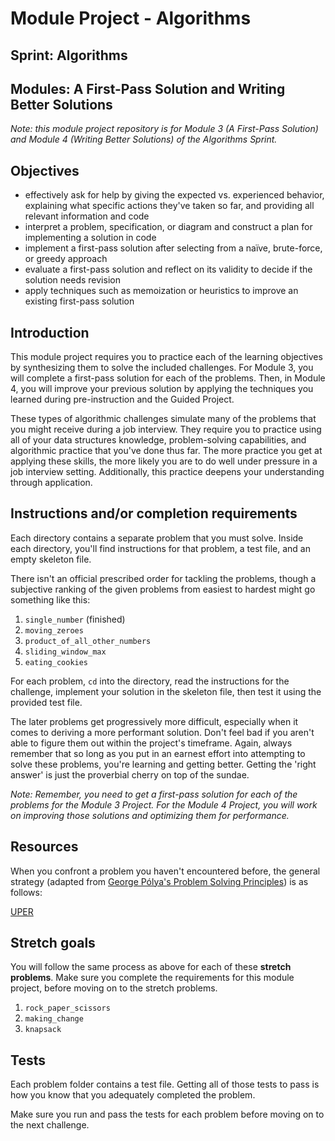 # Module Project - Algorithms

## Sprint: Algorithms

## Modules: A First-Pass Solution and Writing Better Solutions

*Note: this module project repository is for Module 3 (A First-Pass Solution) and Module 4 (Writing Better Solutions) of the Algorithms Sprint.*

## Objectives

* effectively ask for help by giving the expected vs. experienced behavior, explaining what specific actions they've taken so far, and providing all relevant information and code
* interpret a problem, specification, or diagram and construct a plan for implementing a solution in code
* implement a first-pass solution after selecting from a naïve, brute-force, or greedy approach
* evaluate a first-pass solution and reflect on its validity to decide if the solution needs revision
* apply techniques such as memoization or heuristics to improve an existing first-pass solution

## Introduction

This module project requires you to practice each of the learning objectives by synthesizing them to solve the included challenges. For Module 3, you will complete a first-pass solution for each of the problems. Then, in Module 4, you will improve your previous solution by applying the techniques you learned during pre-instruction and the Guided Project.

These types of algorithmic challenges simulate many of the problems that you might receive during a job interview. They require you to practice using all of your data structures knowledge, problem-solving capabilities, and algorithmic practice that you've done thus far. The more practice you get at applying these skills, the more likely you are to do well under pressure in a job interview setting. Additionally, this practice deepens your understanding through application.

## Instructions and/or completion requirements

Each directory contains a separate problem that you must solve. Inside each directory, you'll find instructions for that problem, a test file, and an empty skeleton file.

There isn't an official prescribed order for tackling the problems, though a subjective ranking of the given problems from easiest to hardest might go something like this:

 1. `single_number` (finished)
 2. `moving_zeroes`
 3. `product_of_all_other_numbers`
 4. `sliding_window_max`
 5. `eating_cookies`

For each problem, `cd` into the directory, read the instructions for the challenge, implement your solution in the skeleton file, then test it using the provided test file.

The later problems get progressively more difficult, especially when
it comes to deriving a more performant solution. Don't feel bad if you aren't able to figure them out within the project's timeframe. Again, always remember that so long as you put in an earnest effort into attempting to solve these problems, you're learning and getting better. Getting the 'right answer' is just the proverbial cherry on top of the sundae.

*Note: Remember, you need to get a first-pass solution for each of the problems for the Module 3 Project. For the Module 4 Project, you will work on improving those solutions and optimizing them for performance.*

## Resources

When you confront a problem you haven't encountered before, the general strategy (adapted from [George Pólya's Problem Solving Principles](https://en.wikipedia.org/wiki/How_to_Solve_It)) is as follows:

[UPER](https://github.com/LambdaSchool/CS-Wiki/wiki/Lambda-Problem-Solving-Framework)

## Stretch goals

You will follow the same process as above for each of these **stretch problems**. Make sure you complete the requirements for this module project, before moving on to the stretch problems.

1. `rock_paper_scissors`
2. `making_change`
3. `knapsack`

## Tests

Each problem folder contains a test file. Getting all of those tests to pass is how you know that you adequately completed the problem.

Make sure you run and pass the tests for each problem before moving on to the next challenge.
